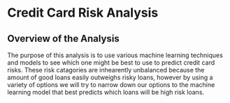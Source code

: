 # Credit Card Risk Analysis 

## Overview of the Analysis
The purpose of this analysis is to use various machine learning techniques and models to see which one might be best to use to predict credit card risks. These risk catagories are inhearently unbalanced because the amount of good loans easily outweighs risky loans, however by using a variety of options we will try to narrow down our options to the machine learning model that best predicts which loans will be high risk loans. 
